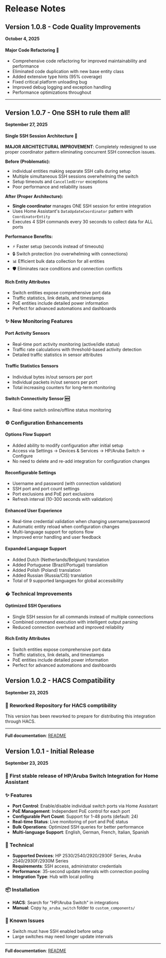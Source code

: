 # Release Notes

## Version 1.0.8 - Code Quality Improvements
**October 4, 2025**

#### **Major Code Refactoring** 🔧
- Comprehensive code refactoring for improved maintainability and performance
- Eliminated code duplication with new base entity class
- Added extensive type hints (95% coverage)
- Fixed critical platform unloading bug
- Improved debug logging and exception handling
- Performance optimizations throughout

---

## Version 1.0.7 - One SSH to rule them all!
**September 27, 2025**

#### **Single SSH Session Architecture** 🚀
**MAJOR ARCHITECTURAL IMPROVEMENT**: Completely redesigned to use proper coordinator pattern eliminating concurrent SSH connection issues.

**Before (Problematic):**
- individual entities making separate SSH calls during setup
- Multiple simultaneous SSH sessions overwhelming the switch
- Setup timeouts and `CancelledError` exceptions
- Poor performance and reliability issues

**After (Proper Architecture):**
- **Single coordinator** manages ONE SSH session for entire integration
- Uses Home Assistant's `DataUpdateCoordinator` pattern with `CoordinatorEntity`
- Executes 4 SSH commands every 30 seconds to collect data for ALL ports

**Performance Benefits:**
- ⚡ Faster setup (seconds instead of timeouts)
- 🔒 Switch protection (no overwhelming with connections)  
- 📊 Efficient bulk data collection for all entities
- 🛡️ Eliminates race conditions and connection conflicts

#### **Rich Entity Attributes**
- Switch entities expose comprehensive port data
- Traffic statistics, link details, and timestamps
- PoE entities include detailed power information
- Perfect for advanced automations and dashboards

### ✨ **New Monitoring Features**

#### **Port Activity Sensors**
- Real-time port activity monitoring (active/idle status)
- Traffic rate calculations with threshold-based activity detection
- Detailed traffic statistics in sensor attributes

#### **Traffic Statistics Sensors** 
- Individual bytes in/out sensors per port
- Individual packets in/out sensors per port
- Total increasing counters for long-term monitoring

#### **Switch Connectivity Sensor** 🆕
- Real-time switch online/offline status monitoring

### ⚙️ **Configuration Enhancements**

#### **Options Flow Support**
- Added ability to modify configuration after initial setup
- Access via Settings → Devices & Services → HP/Aruba Switch → Configure
- No need to delete and re-add integration for configuration changes

#### **Reconfigurable Settings**
- Username and password (with connection validation)
- SSH port and port count settings
- Port exclusions and PoE port exclusions
- Refresh interval (10-300 seconds with validation)

#### **Enhanced User Experience**
- Real-time credential validation when changing username/password
- Automatic entity reload when configuration changes
- Multi-language support for options flow
- Improved error handling and user feedback

#### **Expanded Language Support**
- Added Dutch (Netherlands/Belgium) translation
- Added Portuguese (Brazil/Portugal) translation
- Added Polish (Poland) translation
- Added Russian (Russia/CIS) translation
- Total of 9 supported languages for global accessibility

### � **Technical Improvements**

#### **Optimized SSH Operations** 
- Single SSH session for all commands instead of multiple connections
- Combined command execution with intelligent output parsing
- Reduced connection overhead and improved reliability

#### **Rich Entity Attributes**
- Switch entities expose comprehensive port data
- Traffic statistics, link details, and timestamps
- PoE entities include detailed power information
- Perfect for advanced automations and dashboards

## Version 1.0.2 - HACS Compatibility
**September 23, 2025**

### 🎉 Reworked Repository for HACS comptibility

This version has been reworked to prepare for distributing this integration through HACS.

---
**Full documentation**: [README](https://github.com/farosch/hacs_hp_aruba_switch#readme)

## Version 1.0.1 - Initial Release
**September 23, 2025**

### 🎉 First stable release of HP/Aruba Switch Integration for Home Assistant

### ✨ Features
- **Port Control**: Enable/disable individual switch ports via Home Assistant
- **PoE Management**: Independent PoE control for each port
- **Configurable Port Count**: Support for 1-48 ports (default: 24)
- **Real-time Status**: Live monitoring of port and PoE status
- **Bulk Operations**: Optimized SSH queries for better performance
- **Multi-language Support**: English, German, French, Italian, Spanish

### 🔧 Technical
- **Supported Devices**: HP 2530/2540/2920/2930F Series, Aruba 2540/2930F/2930M Series
- **Requirements**: SSH access, administrator credentials
- **Performance**: 35-second update intervals with connection pooling
- **Integration Type**: Hub with local polling

### 📦 Installation
- **HACS**: Search for "HP/Aruba Switch" in integrations
- **Manual**: Copy `hp_aruba_switch` folder to `custom_components/`

### 🐛 Known Issues
- Switch must have SSH enabled before setup
- Large switches may need longer update intervals

---
**Full documentation**: [README](https://github.com/farosch/hacs_hp_aruba_switch#readme)